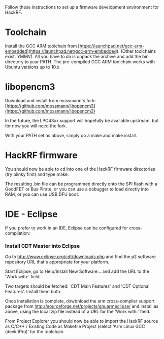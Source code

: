 Follow these instructions to set up a firmware development environment for HackRF.

# Toolchain

Install the GCC ARM toolchain from [https://launchpad.net/gcc-arm-embedded](https://launchpad.net/gcc-arm-embedded).  (Other toolchains exist. YMMV).  All you have to do is unpack the archive and add the bin directory to your PATH. The pre-compiled GCC ARM toolchain works with Ubuntu versions up to 10.x.

# libopencm3

Download and install from mossmann's fork: [https://github.com/mossmann/libopencm3](https://github.com/mossmann/libopencm3)

In the future, the LPC43xx support will hopefully be available upstream, but for now you will need the fork.

With your PATH set as above, simply do a make and make install.

# HackRF firmware

You should now be able to cd into one of the HackRF firmware directories (try blinky first) and type make.

The resulting .bin file can be programmed directly onto the SPI flash with a GoodFET or Bus Pirate, or you can use a debugger to load directly into RAM, or you can use USB DFU boot.

# IDE - Eclipse

If you prefer to work in an IDE, Eclipse can be configured for cross-compilation:

### Install CDT Master into Eclipse

Go to http://www.eclipse.org/cdt/downloads.php and find the p2 software repository URL that's appropriate for your platform.

Start Eclipse, go to Help/Install New Software... and add the URL to the 'Work with:' field.

Two targets should be fetched: 'CDT Main Features' and 'CDT Optional Features'. Install them both.

Once installation is complete, dowbnload the arm cross-compiler support package from http://sourceforge.net/projects/gnuarmeclipse/ and install as above, using the local zip file instead of a URL for the 'Work with:' field.

From Project Explorer you should now be able to import the HackRF source as C/C++ / Existing Code as Makefile Project (select 'Arm Linux GCC (devkitPro)' for the toolchain.
